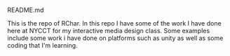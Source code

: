 README.md

<p>This is the repo of RChar.
In this repo I have some of the work I have done here at NYCCT for my interactive media design class.
Some examples include some work i have done on platforms such as unity as well as some coding that I'm learning.<p>
